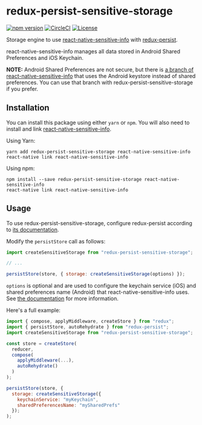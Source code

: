 # redux-persist-sensitive-storage

[![npm version](https://badge.fury.io/js/redux-persist-sensitive-storage.svg)](https://www.npmjs.com/package/redux-persist-sensitive-storage)
[![CircleCI](https://circleci.com/gh/CodingZeal/redux-persist-sensitive-storage.svg?style=shield)](https://circleci.com/gh/CodingZeal/redux-persist-sensitive-storage)
[![License](https://img.shields.io/badge/license-MIT-blue.svg)](https://opensource.org/licenses/MIT)

Storage engine to use [react-native-sensitive-info](https://github.com/mCodex/react-native-sensitive-info) with [redux-persist](https://github.com/rt2zz/redux-persist).

react-native-sensitive-info manages all data stored in Android Shared Preferences and iOS Keychain.

**NOTE:** Android Shared Preferences are not secure, but there is [a branch of react-native-sensitive-info](https://github.com/mCodex/react-native-sensitive-info/tree/keystore) that uses the Android keystore instead of shared preferences.  You can use that branch with redux-persist-sensitive-storage if you prefer.

## Installation

You can install this package using either `yarn` or `npm`.  You will also need to install and link [react-native-sensitive-info](https://github.com/mCodex/react-native-sensitive-info).

Using Yarn:
```
yarn add redux-persist-sensitive-storage react-native-sensitive-info
react-native link react-native-sensitive-info
```

Using npm:
```
npm install --save redux-persist-sensitive-storage react-native-sensitive-info
react-native link react-native-sensitive-info
```

## Usage

To use redux-persist-sensitive-storage, configure redux-persist according to [its documentation](https://github.com/rt2zz/redux-persist#redux-persist).

Modify the `persistStore` call as follows:

```js
import createSensitiveStorage from "redux-persist-sensitive-storage";

// ...

persistStore(store, { storage: createSensitiveStorage(options) });
```

`options` is optional and are used to configure the keychain service (iOS) and shared preferences name (Android) that react-native-sensitive-info uses.  See [the documentation](https://github.com/mCodex/react-native-sensitive-info#methods) for more information.

Here's a full example:

```js
import { compose, applyMiddleware, createStore } from "redux";
import { persistStore, autoRehydrate } from "redux-persist";
import createSensitiveStorage from "redux-persist-sensitive-storage";

const store = createStore(
  reducer,
  compose(
    applyMiddleware(...),
    autoRehydrate()
  )
);

persistStore(store, {
  storage: createSensitiveStorage({
    keychainService: "myKeychain",
    sharedPreferencesName: "mySharedPrefs"
  });
);
```
